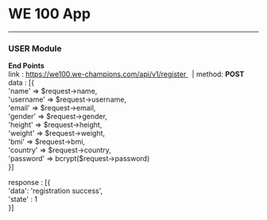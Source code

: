 <h1> WE 100 App</h1>
<hr>
<h3> USER Module </h3>
<b>End Points</b>
<br/>
link : <a href="#"> https://we100.we-champions.com/api/v1/register </a> &nbsp; |  method: <b>POST</b> <br/>
data : [{<br/>
             'name' => $request->name,<br/>
            'username' => $request->username,<br/>
            'email' => $request->email,<br/>
            'gender' => $request->gender,<br/>
            'height' => $request->height,<br/>
            'weight' => $request->weight,<br/>
            'bmi' => $request->bmi,<br/>
            'country' => $request->country,<br/>
            'password' => bcrypt($request->password)<br/>
}]

response : [{<br/>
  'data': 'registration success',<br>
  'state' : 1 
<br/>}]
